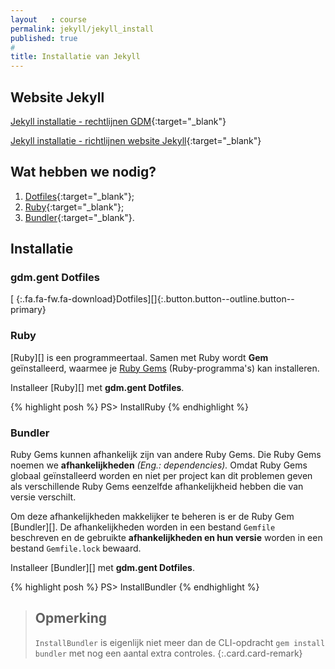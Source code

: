 ```yaml
---
layout   : course
permalink: jekyll/jekyll_install
published: true
#
title: Installatie van Jekyll
---
```


## Website Jekyll

[Jekyll installatie - rechtlijnen GDM](http://www.gdm.gent/1718-ehbi/){:target="_blank"}

[Jekyll installatie - richtlijnen website Jekyll](https://jekyllrb.com/docs/installation/){:target="_blank"}

Wat hebben we nodig?
--------------------

 1. [Dotfiles](http://www.gdm.gent/1718-ehbi/dotfiles/){:target="_blank"};
 2. [Ruby](https://rubygems.org/pages/download){:target="_blank"};
 3. [Bundler](https://bundler.io/){:target="_blank"}.

Installatie
-----------

### gdm.gent Dotfiles

[*&nbsp;*{:.fa.fa-fw.fa-download}Dotfiles][]{:.button.button--outline.button--primary}

### Ruby

[Ruby][] is een programmeertaal. Samen met Ruby wordt **Gem** geïnstalleerd, waarmee je [Ruby Gems](https://rubygems.org) (Ruby-programma's) kan installeren.

Installeer [Ruby][] met **gdm.gent Dotfiles**.

{% highlight posh %}
PS> InstallRuby
{% endhighlight %}

### Bundler

Ruby Gems kunnen afhankelijk zijn van andere Ruby Gems. Die Ruby Gems noemen we **afhankelijkheden** *(Eng.: dependencies).* Omdat Ruby Gems globaal geïnstalleerd worden en niet per project kan dit problemen geven als verschillende Ruby Gems eenzelfde afhankelijkheid hebben die van versie verschilt.

Om deze afhankelijkheden makkelijker te beheren is er de Ruby Gem [Bundler][]. De afhankelijkheden worden in een bestand `Gemfile` beschreven en de gebruikte **afhankelijkheden en hun versie** worden in een bestand `Gemfile.lock` bewaard.

Installeer [Bundler][] met **gdm.gent Dotfiles**.

{% highlight posh %}
PS> InstallBundler
{% endhighlight %}

> Opmerking
> ---
> `InstallBundler` is eigenlijk niet meer dan de CLI-opdracht `gem install bundler` met nog een aantal extra controles.
{:.card.card-remark}